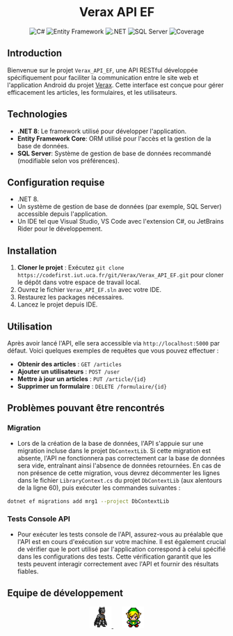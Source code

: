 <h1 align="center">Verax API EF</h1>

<p align="center">
  <img src="https://img.shields.io/badge/C%23-239120.svg?style=for-the-badge&logo=c-sharp&logoColor=white" alt="C#"/>
  <img src="https://img.shields.io/badge/Entity%20Framework-512BD4.svg?style=for-the-badge&logo=entity-framework&logoColor=white" alt="Entity Framework"/>
  <img src="https://img.shields.io/badge/.NET-512BD4.svg?style=for-the-badge&logo=.net&logoColor=white" alt=".NET"/>
  <img src="https://img.shields.io/badge/SQL%20Server-E34F26.svg?style=for-the-badge&logo=microsoft-sql-server&logoColor=white" alt="SQL Server"/>


  <img src="https://codefirst.iut.uca.fr/sonar/api/project_badges/measure?project=Verax_API_EF&metric=alert_status&token=09154b15417d84a94e809d60f1d5bb01654b5501" alt="Coverage"/>
</p>


## Introduction

Bienvenue sur le projet `Verax_API_EF`, une API RESTful développée spécifiquement pour faciliter la communication entre le site web et l'application Android du projet [Verax](https://codefirst.iut.uca.fr/git/Verax/Verax). Cette interface est conçue pour gérer efficacement les articles, les formulaires, et les utilisateurs.

## Technologies

- **.NET 8**: Le framework utilisé pour développer l'application.
- **Entity Framework Core**: ORM utilisé pour l'accès et la gestion de la base de données.
- **SQL Server**: Système de gestion de base de données recommandé (modifiable selon vos préférences).

## Configuration requise

- .NET 8.
- Un système de gestion de base de données (par exemple, SQL Server) accessible depuis l'application.
- Un IDE tel que Visual Studio, VS Code avec l'extension C#, ou JetBrains Rider pour le développement.

## Installation

1. **Cloner le projet** : Exécutez `git clone https://codefirst.iut.uca.fr/git/Verax/Verax_API_EF.git` pour cloner le dépôt dans votre espace de travail local.
2. Ouvrez le fichier `Verax_API_EF.sln` avec votre IDE.
3. Restaurez les packages nécessaires.
4. Lancez le projet depuis IDE.

## Utilisation

Après avoir lancé l'API, elle sera accessible via `http://localhost:5000` par défaut. Voici quelques exemples de requêtes que vous pouvez effectuer :

- **Obtenir des articles** : `GET /articles`
- **Ajouter un utilisateurs** : `POST /user` 
- **Mettre à jour un articles** : `PUT /article/{id}` 
- **Supprimer un formulaire** : `DELETE /formulaire/{id}`

## Problèmes pouvant être rencontrés


### Migration


 - Lors de la création de la base de données, l'API s'appuie sur une migration incluse dans le projet `DbContextLib`. Si cette migration est absente, l'API ne fonctionnera pas correctement car la base de données sera vide, entraînant ainsi l'absence de données retournées. En cas de non présence de cette migration, vous devrez décommenter les lignes dans le fichier `LibraryContext.cs` du projet `DbContextLib` (aux alentours de la ligne 60), puis exécuter les commandes suivantes :

```bash
dotnet ef migrations add mrg1 --project DbContextLib
```


### Tests Console API
 - Pour exécuter les tests console de l'API, assurez-vous au préalable que l'API est en cours d'exécution sur votre machine. Il est également crucial de vérifier que le port utilisé par l'application correspond à celui spécifié dans les configurations des tests. Cette vérification garantit que les tests peuvent interagir correctement avec l'API et fournir des résultats fiables.



## Equipe de développement
<p align="center" >

<a href="https://codefirst.iut.uca.fr/git/louis.laborie"  style="margin-right: 20px;">
  <img src="img/Louis.png" width="50" height="50" title="Louis Laborie" alt="Louis Laborie"/>
</a>
<a href="https://codefirst.iut.uca.fr/git/tony.fages style="margin-right: 20px;">
  <img src="img/Tony.png" width="50" height="50" title="Tony Fages" alt="Tony Fages"/>
</a>
<p>

